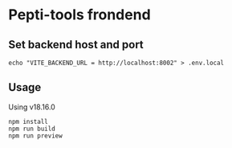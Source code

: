 
# Pepti-tools frondend

## Set backend host and port

```
echo "VITE_BACKEND_URL = http://localhost:8002" > .env.local
```

## Usage



Using v18.16.0

```
npm install
npm run build
npm run preview
```

